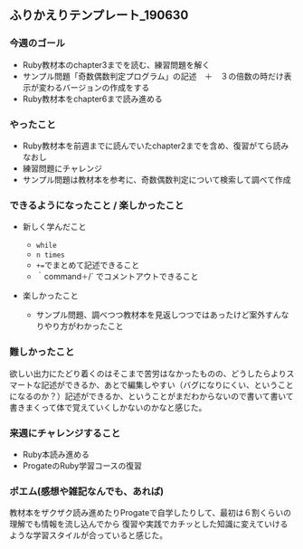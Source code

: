 ## ふりかえりテンプレート_190630
### 今週のゴール
- Ruby教材本のchapter3までを読む、練習問題を解く
- サンプル問題「奇数偶数判定プログラム」の記述　＋　３の倍数の時だけ表示が変わるバージョンの作成をする
- Ruby教材本をchapter6まで読み進める

### やったこと
- Ruby教材本を前週までに読んでいたchapter2までを含め、復習がてら読みなおし
- 練習問題にチャレンジ
- サンプル問題は教材本を参考に、奇数偶数判定について検索して調べて作成

### できるようになったこと / 楽しかったこと
- 新しく学んだこと
  - `while` 
  - `n times`
  - `+=`でまとめて記述できること
  - ｀command` ＋ `/` でコメントアウトできること

- 楽しかったこと  
  - サンプル問題、調べつつ教材本を見返しつつではあったけど案外すんなりやり方がわかったこと

### 難しかったこと
欲しい出力にたどり着くのはそこまで苦労はなかったものの、どうしたらよりスマートな記述ができるか、あとで編集しやすい（バグになりにくい、ということになるのか？）記述ができるか、ということがまだわからないので書いて書いて書きまくって体で覚えていくしかないのかなと感じた。

### 来週にチャレンジすること
- Ruby本読み進める
- ProgateのRuby学習コースの復習

### ポエム(感想や雑記なんでも、あれば)
教材本をザクザク読み進めたりProgateで自学したりして、最初は６割くらいの理解でも情報を流し込んでから 
復習や実践でカチッとした知識に変えていけるような学習スタイルが合っていると感じた。